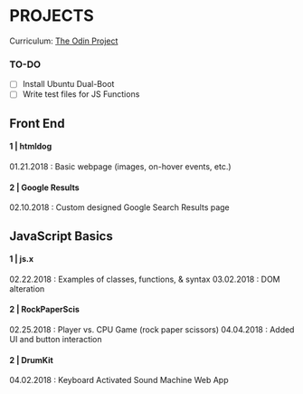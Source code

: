 # PROJECTS
Curriculum: [The Odin Project](https://www.theodinproject.com/dashboard)

### TO-DO
- [ ] Install Ubuntu Dual-Boot
- [ ] Write test files for JS Functions

## Front End
#### <strong>1 | htmldog</strong>
01.21.2018 : Basic webpage (images, on-hover events, etc.)

#### <strong>2 | Google Results </strong>
02.10.2018 : Custom designed Google Search Results page

## JavaScript Basics

#### <strong>1 | js.x</strong>
02.22.2018 : Examples of classes, functions, & syntax
03.02.2018 : DOM alteration


#### <strong>2 | RockPaperScis </strong> 
02.25.2018 : Player vs. CPU Game (rock paper scissors)
04.04.2018 : Added UI and button interaction


#### <strong>2 | DrumKit </strong> 
04.02.2018 : Keyboard Activated Sound Machine Web App

